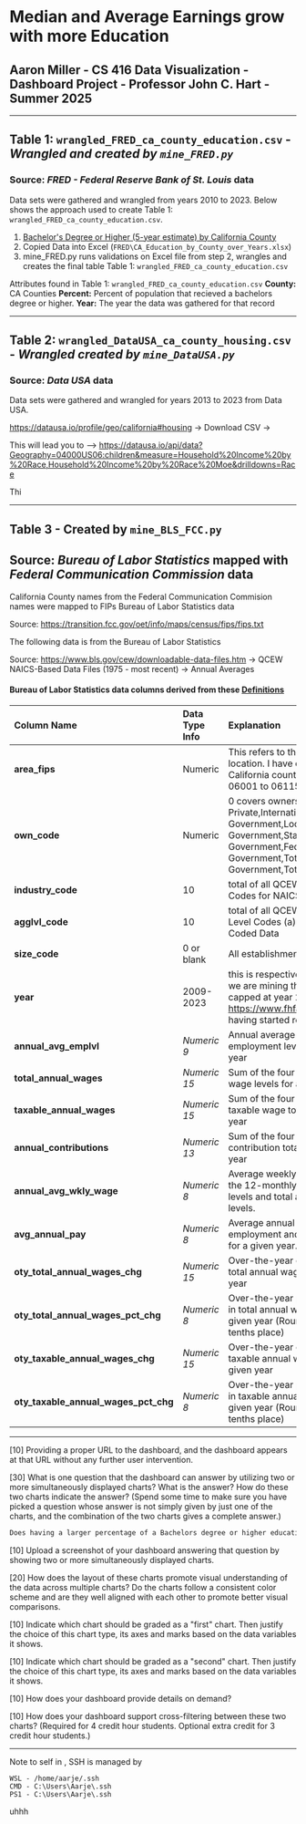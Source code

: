 # Median and Average Earnings grow with more Education

## Aaron Miller -  CS 416 Data Visualization - Dashboard Project - Professor John C. Hart - Summer 2025

---------------------------------------------------------------------------------------------------------------------

## Table 1: `wrangled_FRED_ca_county_education.csv` - *Wrangled and created by `mine_FRED.py`*

### Source: *FRED - Federal Reserve Bank of St. Louis* data

Data sets were gathered and wrangled from years 2010 to 2023. Below shows the approach used to create Table 1: `wrangled_FRED_ca_county_education.csv`.

1. [Bachelor's Degree or Higher (5-year estimate) by California County](https://fred.stlouisfed.org/release/tables?rid=330&eid=391686) 
2. Copied Data into Excel (`FRED\CA_Education_by_County_over_Years.xlsx`)
3. mine_FRED.py runs validations on Excel file from step 2, wrangles and creates the final table Table 1: `wrangled_FRED_ca_county_education.csv`

Attributes found in  Table 1: `wrangled_FRED_ca_county_education.csv`
**County:** CA Counties
**Percent:** Percent of population that recieved a bachelors degree or higher.
**Year:** The year the data was gathered for that record

---------------------------------------------------------------------------------------------------------------------

## Table 2: `wrangled_DataUSA_ca_county_housing.csv` - *Wrangled created by `mine_DataUSA.py`*

### Source: *Data USA* data

Data sets were gathered and wrangled for years 2013 to 2023 from Data USA.

<https://datausa.io/profile/geo/california#housing> &rarr; Download CSV &rarr;

This will lead you to --> <https://datausa.io/api/data?Geography=04000US06:children&measure=Household%20Income%20by%20Race,Household%20Income%20by%20Race%20Moe&drilldowns=Race>

Thi

---------------------------------------------------------------------------------------------------------------------

## Table 3 - Created by  `mine_BLS_FCC.py`

## Source:  *Bureau of Labor Statistics* mapped with *Federal Communication Commission* data

California County names from the Federal Communication Commision names were mapped to FIPs Bureau of Labor Statistics data

Source: <https://transition.fcc.gov/oet/info/maps/census/fips/fips.txt>

The following data is from the Bureau of Labor Statistics

Source: <https://www.bls.gov/cew/downloadable-data-files.htm> &rarr; QCEW NAICS-Based Data Files (1975 - most recent) &rarr; Annual Averages

#### Bureau of Labor Statistics data columns derived from these [Definitions](https://www.bls.gov/cew/about-data/downloadable-file-layouts/annual/naics-based-annual-layout.htm)

| Column Name | Data Type Info | Explanation |
| :------- | :------ | :--- |
| **area_fips**| Numeric | This refers to the geographic location. I have only kept California county FIPs codes 06001 to 06115. |
| **own_code**| Numeric | 0 covers ownership for all Private,International Government,Local Government,State Government,Federal Government,Total Government,Total U.I. Covered |
| **industry_code**| 10|total of all QCEW Ownership Codes for NAICS Coded Data |
| **agglvl_code**|  10|  total of all QCEW Aggregation Level Codes (a) for NAICS Coded Data |
| **size_code**|  0 or blank| All establishment sizes |
| **year**|  2009-2023|  this is respective of each year we are mining the data for- capped at year 2009 due to <https://www.fhfa.gov/data/pudb> having started recording this|
|**annual_avg_emplvl** | *Numeric 9*| Annual average of monthly employment levels for a given year|
|**total_annual_wages** | *Numeric 15* | Sum of the four quarterly total wage levels for a given year |
|**taxable_annual_wages** | *Numeric 15* | Sum of the four quarterly total taxable wage totals for a given year |
|**annual_contributions** | *Numeric 13* | Sum of the four quarterly contribution totals for a given year |
|**annual_avg_wkly_wage** | *Numeric 8* | Average weekly wage based on the 12-monthly employment levels and total annual wage levels. |
|**avg_annual_pay** | *Numeric 8* | Average annual pay based on employment and wage levels for a given year. |
|**oty_total_annual_wages_chg** | *Numeric 15* | Over-the-year change in the total annual wages for a given year |
|**oty_total_annual_wages_pct_chg** | *Numeric 8* | Over-the-year percent change in total annual wages for a given year (Rounded to the tenths place) |
|**oty_taxable_annual_wages_chg** |*Numeric 15* |Over-the-year change in taxable annual wages for a given year |
|**oty_taxable_annual_wages_pct_chg**| *Numeric 8* |Over-the-year percent change in taxable annual wages for a given year (Rounded to the tenths place)|

----------------------------------------------------------------------------------------------------------------------------

[10] Providing a proper URL to the dashboard, and the dashboard appears at that URL without any further user intervention.

[30] What is one question that the dashboard can answer by utilizing two or more simultaneously displayed charts? What is the answer? How do these two charts indicate the answer? (Spend some time to make sure you have picked a question whose answer is not simply given by just one of the charts, and the combination of the two charts gives a complete answer.)

```txt
Does having a larger percentage of a Bachelors degree or higher education lead to larger median and average earnings for Counties in California? Yes we can see that there is a strong collelation with higher earnings for areas that have a higher percentage of the population that has a Bacherlors degree or higher.
```

[10] Upload a screenshot of your dashboard answering that question by showing two or more simultaneously displayed charts.

[20] How does the layout of these charts promote visual understanding of the data across multiple charts? Do the charts follow a consistent color scheme and are they well aligned with each other to promote better visual comparisons.

[10] Indicate which chart should be graded as a "first" chart. Then justify the choice of this chart type, its axes and marks based on the data variables it shows.

[10] Indicate which chart should be graded as a "second" chart. Then justify the choice of this chart type, its axes and marks based on the data variables it shows.

[10] How does your dashboard provide details on demand?

[10] How does your dashboard support cross-filtering between these two charts?  (Required for 4 credit hour students. Optional extra credit for 3 credit hour students.)

----------------------------------------------------------------------------------------------------------------------------------------
Note to self in , SSH is managed by

```
WSL - /home/aarje/.ssh 
CMD - C:\Users\Aarje\.ssh
PS1 - C:\Users\Aarje\.ssh
```

uhhh
